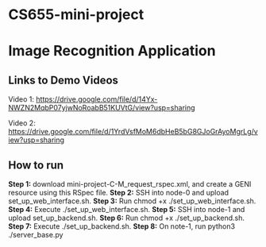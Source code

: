# CS655-mini-project

# Image Recognition Application

## Links to Demo Videos
Video 1: https://drive.google.com/file/d/14Yx-NWZN2MqbP07yjwNoRoabB51KUVtG/view?usp=sharing

Video 2: https://drive.google.com/file/d/1YrdVsfMoM6dbHeB5bG8GJoGrAyoMgrLg/view?usp=sharing

## How to run

**Step 1:** download mini-project-C-M_request_rspec.xml, and create a GENI resource using this RSpec file.
**Step 2:** SSH into node-0 and upload set_up_web_interface.sh.
**Step 3:** Run chmod +x ./set_up_web_interface.sh.
**Step 4:** Execute ./set_up_web_interface.sh.
**Step 5:** SSH into node-1 and upload set_up_backend.sh.
**Step 6:** Run chmod +x ./set_up_backend.sh.
**Step 7:** Execute ./set_up_backend.sh.
**Step 8:** On note-1, run python3 ./server_base.py
